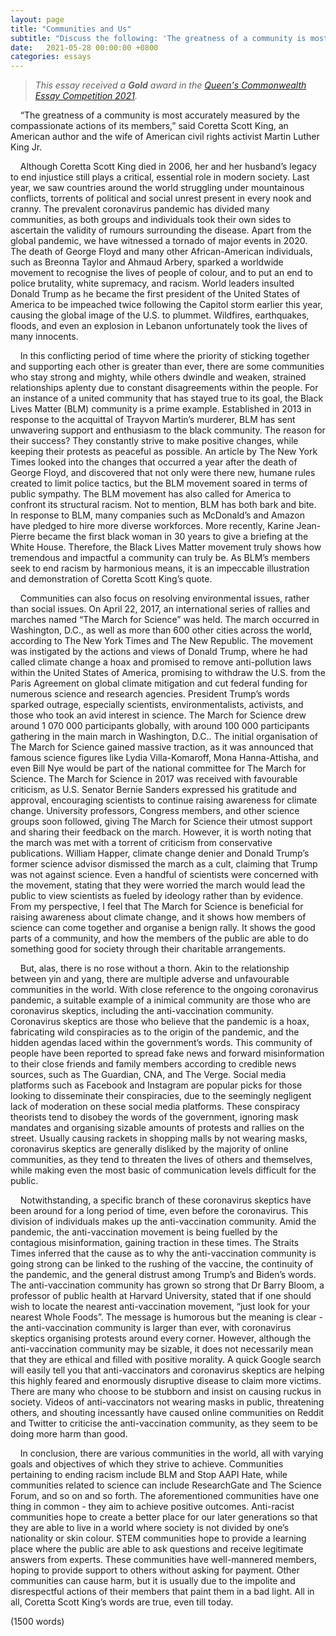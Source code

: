 ```yaml
---
layout: page
title: "Communities and Us"
subtitle: "Discuss the following: 'The greatness of a community is most accurately measured by the compassionate actions of its members.' - Coretta Scott King"
date:   2021-05-28 00:00:00 +0800
categories: essays 
---
```


> *This essay received a **Gold** award in the [Queen's Commonwealth Essay Competition 2021](https://www.royalcwsociety.org/essay-competition).*

&nbsp;&nbsp;&nbsp;&nbsp;“The greatness of a community is most accurately measured by the compassionate actions of its members,” said Coretta Scott King, an American author and the wife of American civil rights activist Martin Luther King Jr.

&nbsp;&nbsp;&nbsp;&nbsp;Although Coretta Scott King died in 2006, her and her husband’s legacy to end injustice still plays a critical, essential role in modern society. Last year, we saw countries around the world struggling under mountainous conflicts, torrents of political and social unrest present in every nook and cranny. The prevalent coronavirus pandemic has divided many communities, as both groups and individuals took their own sides to ascertain the validity of rumours surrounding the disease. Apart from the global pandemic, we have witnessed a tornado of major events in 2020. The death of George Floyd and many other African-American individuals, such as Breonna Taylor and Ahmaud Arbery, sparked a worldwide movement to recognise the lives of people of colour, and to put an end to police brutality, white supremacy, and racism. World leaders insulted Donald Trump as he became the first president of the United States of America to be impeached twice following the Capitol storm earlier this year, causing the global image of the U.S. to plummet. Wildfires, earthquakes, floods, and even an explosion in Lebanon unfortunately took the lives of many innocents.

&nbsp;&nbsp;&nbsp;&nbsp;In this conflicting period of time where the priority of sticking together and supporting each other is greater than ever, there are some communities who stay strong and mighty, while others dwindle and weaken, strained relationships aplenty due to constant disagreements within the people. For an instance of a united community that has stayed true to its goal, the Black Lives Matter (BLM) community is a prime example. Established in 2013 in response to the acquittal of Trayvon Martin’s murderer, BLM has sent unwavering support and enthusiasm to the black community. The reason for their success? They constantly strive to make positive changes, while keeping their protests as peaceful as possible. An article by The New York Times looked into the changes that occurred a year after the death of George Floyd, and discovered that not only were there new, humane rules created to limit police tactics, but the BLM movement soared in terms of public sympathy. The BLM movement has also called for America to confront its structural racism. Not to mention, BLM has both bark and bite. In response to BLM, many companies such as McDonald’s and Amazon have pledged to hire more diverse workforces. More recently, Karine Jean-Pierre became the first black woman in 30 years to give a briefing at the White House. Therefore, the Black Lives Matter movement truly shows how tremendous and impactful a community can truly be. As BLM’s members seek to end racism by harmonious means, it is an impeccable illustration and demonstration of Coretta Scott King’s quote.

&nbsp;&nbsp;&nbsp;&nbsp;Communities can also focus on resolving environmental issues, rather than social issues. On April 22, 2017, an international series of rallies and marches named “The March for Science” was held. The march occurred in Washington, D.C., as well as more than 600 other cities across the world, according to The New York Times and The New Republic. The movement was instigated by the actions and views of Donald Trump, where he had called climate change a hoax and promised to remove anti-pollution laws within the United States of America, promising to withdraw the U.S. from the Paris Agreement on global climate mitigation and cut federal funding for numerous science and research agencies. President Trump’s words sparked outrage, especially scientists, environmentalists, activists, and those who took an avid interest in science. The March for Science drew around 1 070 000 participants globally, with around 100 000 participants gathering in the main march in Washington, D.C.. The initial organisation of The March for Science gained massive traction, as it was announced that famous science figures like Lydia Villa-Komaroff, Mona Hanna-Attisha, and even Bill Nye would be part of the national committee for The March for Science. The March for Science in 2017 was received with favourable criticism, as U.S. Senator Bernie Sanders expressed his gratitude and approval, encouraging scientists to continue raising awareness for climate change. University professors, Congress members, and other science groups soon followed, giving The March for Science their utmost support and sharing their feedback on the march. However, it is worth noting that the march was met with a torrent of criticism from conservative publications. William Happer, climate change denier and Donald Trump’s former science advisor dismissed the march as a cult, claiming that Trump was not against science. Even a handful of scientists were concerned with the movement, stating that they were worried the march would lead the public to view scientists as fueled by ideology rather than by evidence. From my perspective, I feel that The March for Science is beneficial for raising awareness about climate change, and it shows how members of science can come together and organise a benign rally. It shows the good parts of a community, and how the members of the public are able to do something good for society through their charitable arrangements.

&nbsp;&nbsp;&nbsp;&nbsp;But, alas, there is no rose without a thorn. Akin to the relationship between yin and yang, there are multiple adverse and unfavourable communities in the world. With close reference to the ongoing coronavirus pandemic, a suitable example of a inimical community are those who are coronavirus skeptics, including the anti-vaccination community. Coronavirus skeptics are those who believe that the pandemic is a hoax, fabricating wild conspiracies as to the origin of the pandemic, and the hidden agendas laced within the government’s words. This community of people have been reported to spread fake news and forward misinformation to their close friends and family members according to credible news sources, such as The Guardian, CNA, and The Verge. Social media platforms such as Facebook and Instagram are popular picks for those looking to disseminate their conspiracies, due to the seemingly negligent lack of moderation on these social media platforms. These conspiracy theorists tend to disobey the words of the government, ignoring mask mandates and organising sizable amounts of protests and rallies on the street. Usually causing rackets in shopping malls by not wearing masks, coronavirus skeptics are generally disliked by the majority of online communities, as they tend to threaten the lives of others and themselves, while making even the most basic of communication levels difficult for the public.

&nbsp;&nbsp;&nbsp;&nbsp;Notwithstanding, a specific branch of these coronavirus skeptics have been around for a long period of time, even before the coronavirus. This division of individuals makes up the anti-vaccination community. Amid the pandemic, the anti-vaccination movement is being fuelled by the contagious misinformation, gaining traction in these times. The Straits Times inferred that the cause as to why the anti-vaccination community is going strong can be linked to the rushing of the vaccine, the continuity of the pandemic, and the general distrust among Trump’s and Biden’s words. The anti-vaccination community has grown so strong that Dr Barry Bloom, a professor of public health at Harvard University, stated that if one should wish to locate the nearest anti-vaccination movement, “just look for your nearest Whole Foods”. The message is humorous but the meaning is clear - the anti-vaccination community is larger than ever, with coronavirus skeptics organising protests around every corner. However, although the anti-vaccination community may be sizable, it does not necessarily mean that they are ethical and filled with positive morality. A quick Google search will easily tell you that anti-vaccinators and coronavirus skeptics are helping this highly feared and enormously disruptive disease to claim more victims. There are many who choose to be stubborn and insist on causing ruckus in society. Videos of anti-vaccinators not wearing masks in public, threatening others, and shouting incessantly have caused online communities on Reddit and Twitter to criticise the anti-vaccination community, as they seem to be doing more harm than good. 

&nbsp;&nbsp;&nbsp;&nbsp;In conclusion, there are various communities in the world, all with varying goals and objectives of which they strive to achieve. Communities pertaining to ending racism include BLM and Stop AAPI Hate, while communities related to science can include ResearchGate and The Science Forum, and so on and so forth. The aforementioned communities have one thing in common - they aim to achieve positive outcomes. Anti-racist communities hope to create a better place for our later generations so that they are able to live in a world where society is not divided by one’s nationality or skin colour. STEM communities hope to provide a learning place where the public are able to ask questions and receive legitimate answers from experts. These communities have well-mannered members, hoping to provide support to others without asking for payment. Other communities can cause harm, but it is usually due to the impolite and disrespectful actions of their members that paint them in a bad light. All in all, Coretta Scott King’s words are true, even till today. 

(1500 words)
